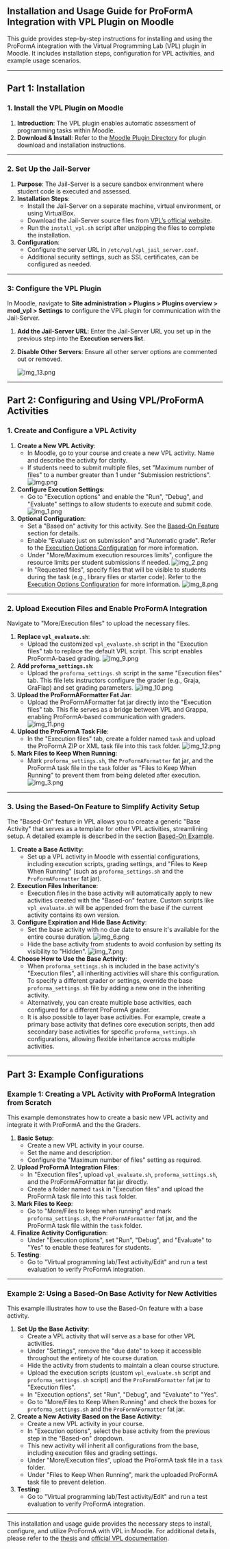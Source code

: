 ## Installation and Usage Guide for ProFormA Integration with VPL Plugin on Moodle

This guide provides step-by-step instructions for installing and using the ProFormA integration with the Virtual Programming Lab (VPL) plugin in Moodle. It includes installation steps, configuration for VPL activities, and example usage scenarios.

---

## Part 1: Installation

### 1. Install the VPL Plugin on Moodle
1. **Introduction**: The VPL plugin enables automatic assessment of programming tasks within Moodle.
2. **Download & Install**: Refer to the [Moodle Plugin Directory](https://moodle.org/plugins/view.php?plugin=mod_vpl) for plugin download and installation instructions.

---

### 2. Set Up the Jail-Server
1. **Purpose**: The Jail-Server is a secure sandbox environment where student code is executed and assessed.
2. **Installation Steps**:
   - Install the Jail-Server on a separate machine, virtual environment, or using VirtualBox.
   - Download the Jail-Server source files from [VPL’s official website](https://vpl.dis.ulpgc.es/).
   - Run the `install_vpl.sh` script after unzipping the files to complete the installation.
3. **Configuration**:
   - Configure the server URL in `/etc/vpl/vpl_jail_server.conf`.
   - Additional security settings, such as SSL certificates, can be configured as needed.

---

### 3: Configure the VPL Plugin
In Moodle, navigate to **Site administration > Plugins > Plugins overview > mod_vpl > Settings** to configure the VPL plugin for communication with the Jail-Server.

1. **Add the Jail-Server URL**: Enter the Jail-Server URL you set up in the previous step into the **Execution servers list**.
2. **Disable Other Servers**: Ensure all other server options are commented out or removed.

   ![img_13.png](images/img_13.png)

---

## Part 2: Configuring and Using VPL/ProFormA Activities

### 1. Create and Configure a VPL Activity
1. **Create a New VPL Activity**:
   - In Moodle, go to your course and create a new VPL activity. Name and describe the activity for clarity.
   - If students need to submit multiple files, set "Maximum number of files" to a number greater than 1 under "Submission restrictions".
     ![img.png](images/img.png)
2. **Configure Execution Settings**:
   - Go to "Execution options" and enable the "Run", "Debug", and "Evaluate" settings to allow students to execute and submit code.
     ![img_1.png](images/img_1.png)
3. **Optional Configuration**:
   - Set a "Based on" activity for this activity. See the [Based-On Feature](#3-using-the-based-on-feature-to-simplify-activity-setup) section for details.
   - Enable "Evaluate just on submission" and "Automatic grade". Refer to the [Execution Options Configuration](https://vpl.dis.ulpgc.es/documentation/vpl-3.4.3+/basicfeatures.html#selecting-programming-language-tools) for more information.
   - Under "More/Maximum execution resources limits", configure the resource limits per student submissions if needed.
     ![img_2.png](images/img_2.png)
   - In "Requested files", specify files that will be visible to students during the task (e.g., library files or starter code). Refer to the [Execution Options Configuration](https://vpl.dis.ulpgc.es/documentation/vpl-3.4.3+/basicfeatures.html#requested-files) for more information.
     ![img_8.png](images/img_8.png)

---

### 2. Upload Execution Files and Enable ProFormA Integration
Navigate to "More/Execution files" to upload the necessary files.

1. **Replace `vpl_evaluate.sh`**:
   - Upload the customized `vpl_evaluate.sh` script in the "Execution files" tab to replace the default VPL script. This script enables ProFormA-based grading.
     ![img_9.png](images/img_9.png)
2. **Add `proforma_settings.sh`**:
   - Upload the `proforma_settings.sh` script in the same "Execution files" tab. This file lets instructors configure the grader (e.g., Graja, GraFlap) and set grading parameters.
     ![img_10.png](images/img_10.png)
3. **Upload the ProFormAFormatter Fat Jar**:
   - Upload the ProFormAFormatter fat jar directly into the "Execution files" tab. This file serves as a bridge between VPL and Grappa, enabling ProFormA-based communication with graders.
     ![img_11.png](images/img_11.png)
4. **Upload the ProFormA Task File**:
   - In the "Execution files" tab, create a folder named `task` and upload the ProFormA ZIP or XML task file into this `task` folder.
     ![img_12.png](images/img_12.png)
5. **Mark Files to Keep When Running**:
   - Mark `proforma_settings.sh`, the `ProFormAFormatter` fat jar, and the ProFormA task file in the `task` folder as "Files to Keep When Running" to prevent them from being deleted after execution.
     ![img_3.png](images/img_3.png)

---

### 3. Using the Based-On Feature to Simplify Activity Setup
The "Based-On" feature in VPL allows you to create a generic "Base Activity" that serves as a template for other VPL activities, streamlining setup. A detailed example is described in the section [Based-On Example](#example-2-using-a-based-on-base-activity-for-new-activities).

1. **Create a Base Activity**:
   - Set up a VPL activity in Moodle with essential configurations, including execution scripts, grading settings, and "Files to Keep When Running" (such as `proforma_settings.sh` and the `ProFormAFormatter` fat jar).
2. **Execution Files Inheritance**:
   - Execution files in the base activity will automatically apply to new activities created with the "Based-on" feature. Custom scripts like `vpl_evaluate.sh` will be appended from the base if the current activity contains its own version.
3. **Configure Expiration and Hide Base Activity**:
   - Set the base activity with no due date to ensure it's available for the entire course duration.
     ![img_6.png](images/img_6.png)
   - Hide the base activity from students to avoid confusion by setting its visibility to "Hidden".
     ![img_7.png](images/img_7.png)
4. **Choose How to Use the Base Activity**:
   - When `proforma_settings.sh` is included in the base activity's "Execution files", all inheriting activities will share this configuration. To specify a different grader or settings, override the base `proforma_settings.sh` file by adding a new one in the inheriting activity.
   - Alternatively, you can create multiple base activities, each configured for a different ProFormA grader.
   - It is also possible to layer base activities. For example, create a primary base activity that defines core execution scripts, then add secondary base activities for specific `proforma_settings.sh` configurations, allowing flexible inheritance across multiple activities.

---

## Part 3: Example Configurations

### Example 1: Creating a VPL Activity with ProFormA Integration from Scratch
This example demonstrates how to create a basic new VPL activity and integrate it with ProFormA and the the Graders.

1. **Basic Setup**:
   - Create a new VPL activity in your course.
   - Set the name and description.
   - Configure the "Maximum number of files" setting as required.
2. **Upload ProFormA Integration Files**:
   - In "Execution files", upload `vpl_evaluate.sh`, `proforma_settings.sh`, and the ProFormAFormatter fat jar directly.
   - Create a folder named `task` in "Execution files" and upload the ProFormA task file into this `task` folder.
3. **Mark Files to Keep**:
   - Go to "More/Files to keep when running" and mark `proforma_settings.sh`, the `ProFormAFormatter` fat jar, and the ProFormA task file within the `task` folder.
4. **Finalize Activity Configuration**:
   - Under "Execution options", set "Run", "Debug", and "Evaluate" to "Yes" to enable these features for students.
5. **Testing**:
   - Go to "Virtual programming lab/Test activity/Edit" and run a test evaluation to verify ProFormA integration.

---

### Example 2: Using a Based-On Base Activity for New Activities
This example illustrates how to use the Based-On feature with a base activity.

1. **Set Up the Base Activity**:
   - Create a VPL activity that will serve as a base for other VPL activities.
   - Under "Settings", remove the "due date" to keep it accessible throughout the entirety of hte course duration.
   - Hide the activity from students to maintain a clean course structure.
   - Upload the execution scripts (custom `vpl_evaluate.sh` script and `proforma_settings.sh` script) and the `ProFormAFormatter` fat jar to "Execution files".
   - In "Execution options", set "Run", "Debug", and "Evaluate" to "Yes".
   - Go to "More/Files to Keep When Running" and check the boxes for `proforma_settings.sh` and the `ProFormAFormatter` fat jar.
2. **Create a New Activity Based on the Base Activity**:
   - Create a new VPL activity in your course.
   - In "Execution options", select the base activity from the previous step in the "Based-on" dropdown.
   - This new activity will inherit all configurations from the base, including execution files and grading settings.
   - Under "More/Execution files", upload the ProFormA task file in a `task` folder.
   - Under "Files to Keep When Running", mark the uploaded ProFormA task file to prevent deletion.
3. **Testing**:
   - Go to "Virtual programming lab/Test activity/Edit" and run a test evaluation to verify ProFormA integration.

---

This installation and usage guide provides the necessary steps to install, configure, and utilize ProFormA with VPL in Moodle. For additional details, please refer to the [thesis](https://serwiss.bib.hs-hannover.de/frontdoor/deliver/index/docId/3176/file/Thesis_Latest.pdf) and [official VPL documentation](https://vpl.dis.ulpgc.es/).